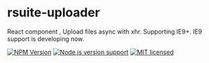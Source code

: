 # rsuite-uploader

React component , Upload files async with xhr. Supporting IE9+.
IE9 support is developing now.

[![NPM Version][npm]]()
[![Node.js version support][node]]()
[![MIT licensed][license]]()



[npm]:https://img.shields.io/npm/v/npm.svg
[node]:https://img.shields.io/badge/node.js%20support-0.10–5-brightgreen.svg
[license]:https://img.shields.io/npm/l/express.svg
